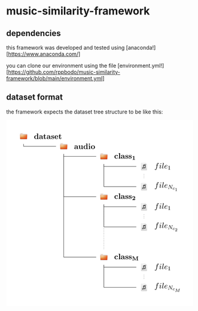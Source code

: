 # music-similarity-framework

## dependencies

this framework was developed and tested using [anaconda!][https://www.anaconda.com/]

you can clone our environment using the file [environment.yml!][https://github.com/rppbodo/music-similarity-framework/blob/main/environment.yml]

## dataset format

the framework expects the dataset tree structure to be like this:

![tree_structure.jpg](https://github.com/rppbodo/music-similarity-framework/blob/main/img/tree_structure.jpg)

